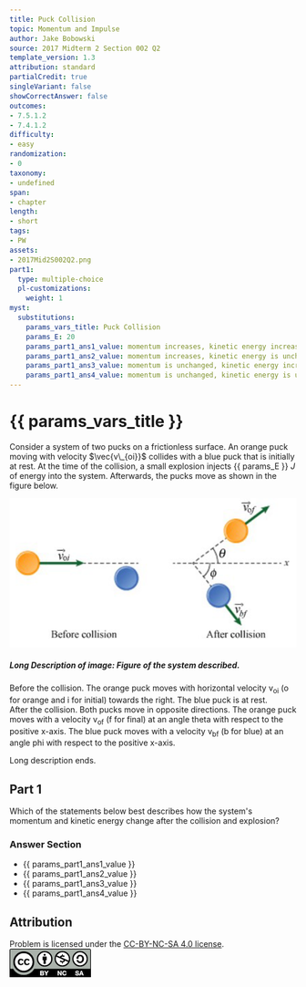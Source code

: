 ```yaml
---
title: Puck Collision
topic: Momentum and Impulse
author: Jake Bobowski
source: 2017 Midterm 2 Section 002 Q2
template_version: 1.3
attribution: standard
partialCredit: true
singleVariant: false
showCorrectAnswer: false
outcomes:
- 7.5.1.2
- 7.4.1.2
difficulty:
- easy
randomization:
- 0
taxonomy:
- undefined
span:
- chapter
length:
- short
tags:
- PW
assets:
- 2017Mid2S002Q2.png
part1:
  type: multiple-choice
  pl-customizations:
    weight: 1
myst:
  substitutions:
    params_vars_title: Puck Collision
    params_E: 20
    params_part1_ans1_value: momentum increases, kinetic energy increases
    params_part1_ans2_value: momentum increases, kinetic energy is unchanged
    params_part1_ans3_value: momentum is unchanged, kinetic energy increases
    params_part1_ans4_value: momentum is unchanged, kinetic energy is unchanged
---
```

# {{ params_vars_title }}
Consider a system of two pucks on a frictionless surface. An orange puck moving with velocity $\vec{v\_{oi}}$ collides with a blue puck that is initially at rest. At the time of the collision, a small explosion injects {{ params_E }} $J$ of energy into the system. Afterwards, the pucks move as shown in the figure below.

<img longdesc="Puck Collision.md#desc" alt="Figure of the system described." src="2017Mid2S002Q2.png">

<div id="desc">
<h5>Long Description of image: Figure of the system described.</h5>
Before the collision. The orange puck moves with horizontal velocity v<sub>oi</sub> (o for orange and i for initial) towards the right. The blue puck is at rest.<br>
After the collision. Both pucks move in opposite directions. The orange puck moves with a velocity v<sub>of</sub> (f for final) at an angle theta with respect to the positive x-axis. The blue puck moves with a velocity v<sub>bf</sub> (b for blue) at an angle phi with respect to the positive x-axis.
<p>Long description ends.</p>
</div>

## Part 1

Which of the statements below best describes how the system's momentum and kinetic energy change after the collision and explosion?

### Answer Section

- {{ params_part1_ans1_value }}
- {{ params_part1_ans2_value }}
- {{ params_part1_ans3_value }}
- {{ params_part1_ans4_value }}

## Attribution

Problem is licensed under the [CC-BY-NC-SA 4.0 license](https://creativecommons.org/licenses/by-nc-sa/4.0/).<br> ![The Creative Commons 4.0 license requiring attribution-BY, non-commercial-NC, and share-alike-SA license.](https://raw.githubusercontent.com/firasm/bits/master/by-nc-sa.png)